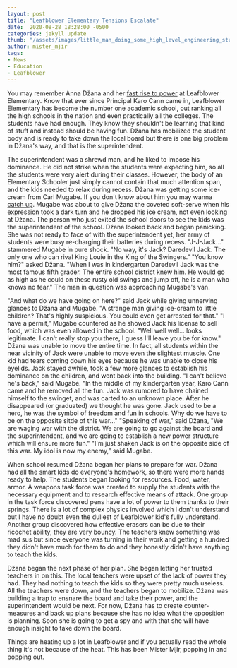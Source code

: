 ```yaml
---
layout: post
title: "Leafblower Elementary Tensions Escalate"
date:  2020-08-28 18:28:00 -0500
categories: jekyll update
thumb: "/assets/images/little_man_doing_some_high_level_engineering_stuff.jpg"
author: mister_mjir
tags:
- News
- Education
- Leafblower
---
```


You may remember Anna Džana and her
[fast rise to power](https://hecrenews.github.io/jekyll/update/2020/08/23/student-becomes-president-of-all-clubs-administration-in-panic.html) at Leafblower
Elementary. Know that ever since Principal Karo Cann came in, Leafblower Elementary has become the number one academic school, out ranking all the high schools in the
nation and even practically all the colleges. The students have had enough. They know they shouldn't be learning that kind of stuff and instead should be having fun.
Džana has mobilized the student body and is ready to take down the local board but there is one big problem in Džana's way, and that is the superintendent.

The superintendent was a shrewd man, and he liked to impose his dominance. He did not strike when the students were expecting him, so all the students were very alert
during their classes. However, the body of an Elementary Schooler just simply cannot contain that much attention span, and the kids needed to relax during recess.
Džana was getting some ice-cream from Carl Mugabe. If you don't know about him you may wanna
[catch up](https://hecrenews.github.io/jekyll/update/2020/06/08/mysterious-white-van-parked-outside-school.html). Mugabe was about to give Džana the coveted soft-serve
when his expression took a dark turn and he dropped his ice cream, not even looking at Džana. The person who just exited the school doors to see the kids was the
superintendent of the school. Džana looked back and began panicking. She was not ready to face of with the superintendent yet, her army of students were busy
re-charging their batteries during recess. "J-J-Jack..." stammered Mugabe in pure shock. "No way, it's Jack? Daredevil Jack. The only one who can rival King Louie in
the King of the Swingers." "You know him?" asked Džana. "When I was in kindergarten Daredevil Jack was the most famous fifth grader. The entire school district knew
him. He would go as high as he could on these rusty old swings and jump off, he is a man who knows no fear." The man in question was approaching Mugabe's van.

"And what do we have going on here?" said Jack while giving unnerving glances to Džana and Mugabe. "A strange man giving ice-cream to little children? That's highly
suspicious. You could even get arrested for that." "I have a permit," Mugabe countered as he showed Jack his license to sell food, which was even allowed in the
school. "Well well well... looks legitimate. I can't really stop you there, I guess I'll leave you be for know." Džana was unable to move the entire time. In fact, all
students within the near vicinity of Jack were unable to move even the slightest muscle. One kid had tears coming down his eyes because he was unable to close his
eyelids. Jack stayed awhile, took a few more glances to establish his dominance on the children, and went back into the building. "I can't believe he's back," said
Mugabe. "In the middle of my kindergarten year, Karo Cann came and he removed all the fun. Jack was rumored to have chained himself to the swinget, and was carted to
an unknown place. After he disappeared (or graduated) we thought he was gone. Jack used to be a hero, he was the symbol of freedom and fun in schools. Why do we have
to be on the opposite sitde of this war..." "Speaking of war," said Džana, "We are waging war with the district. We are going to go against the board and the
superintendent, and we are going to establish a new power structure which will ensure more fun." "I'm just shaken Jack is on the opposite side of this war. My idol is
now my enemy," said Mugabe.

When school resumed Džana began her plans to prepare for war. Džana had all the smart kids do everyone's homework, so there were more hands ready to help. The students
began looking for resources. Food, water, armor. A weapons task force was created to supply the students with the necessary equipment and to research effective
means of attack. One group in the task force discovered pens have a lot of power to them thanks to their springs. There is a lot of complex physics involved which
I don't understand but I have no doubt even the dullest of Leafblower kid's fully understand. Another group discovered how effective erasers can be due to their
ricochet ability, they are very bouncy. The teachers knew something was mad sus but since everyone was turning in their work and getting a hundred they didn't have
much for them to do and they honestly didn't have anything to teach the kids.

Džana began the next phase of her plan. She began letting her trusted teachers in on this. The local teachers were upset of the lack of power they had. They had
nothing to teach the kids so they were pretty much useless. All the teachers were down, and the teachers began to mobilize. Džana was building a trap to ensnare
the board and take their power, and the superintendent would be next. For now, Džana has to create counter-measures and back up plans because she has no idea what
the opposition is planning. Soon she is going to get a spy and with that she will have enough insight to take down the board.

Things are heating up a lot in Leafblower and if you actually read the whole thing it's not because of the heat. This has been Mister Mjir, popping in and popping out.
